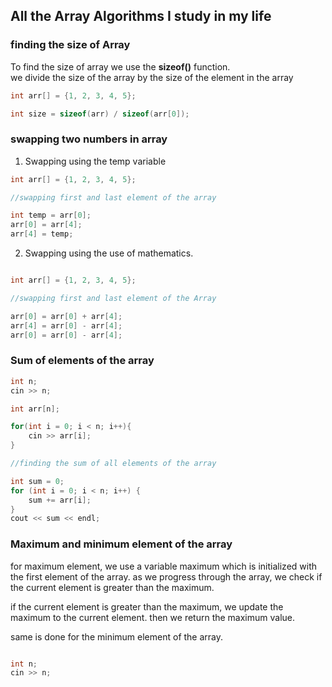 ## All the Array Algorithms I study in my life

### finding the size of Array

To find the size of array we use the **sizeof()** function.  
we divide the size of the array by the size of the element in the array

```cpp
int arr[] = {1, 2, 3, 4, 5};

int size = sizeof(arr) / sizeof(arr[0]);

```

### swapping two numbers in array

1. Swapping using the temp variable

```cpp
int arr[] = {1, 2, 3, 4, 5};

//swapping first and last element of the array

int temp = arr[0];
arr[0] = arr[4];
arr[4] = temp;

```

2. Swapping using the use of mathematics.

```cpp

int arr[] = {1, 2, 3, 4, 5};

//swapping first and last element of the Array

arr[0] = arr[0] + arr[4];
arr[4] = arr[0] - arr[4];
arr[0] = arr[0] - arr[4];

```

### Sum of elements of the array

```cpp
int n;
cin >> n;

int arr[n];

for(int i = 0; i < n; i++){
    cin >> arr[i];
}

//finding the sum of all elements of the array

int sum = 0;
for (int i = 0; i < n; i++) {
    sum += arr[i];
}
cout << sum << endl;

```

### Maximum and minimum element of the array

for maximum element, we use a variable maximum which is initialized with the first element of the array.
as we progress through the array, we check if the current element is greater than the maximum.

if the current element is greater than the maximum, we update the maximum to the current element.
then we return the maximum value.

same is done for the minimum element of the array.

```cpp

int n;
cin >> n;
```
